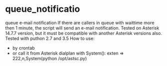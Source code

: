 # queue_notificatio
queue e-mail notification
If there are callers in queue with waittime more then 1 minute, the script will send an e-mail notification.
Tested on Asterisk 14.7.7 version, but it must be compatible with another Asterisk versions also. Tested with puthon 2.7 and 3.5
How to use:
- by crontab
- or call it from Asterisk dialplan with System():
exten => 222,n,System(python /opt/astsc.py)
